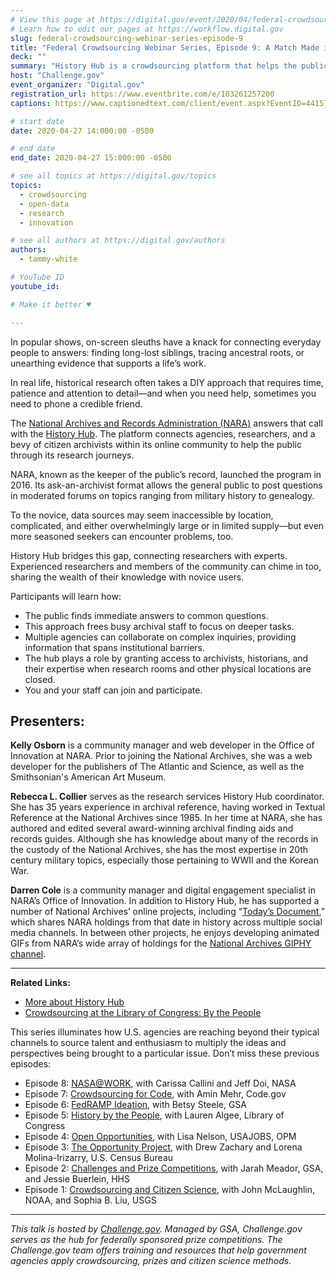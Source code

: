 ```yaml
---
# View this page at https://digital.gov/event/2020/04/federal-crowdsourcing-webinar-series-episode-9
# Learn how to edit our pages at https://workflow.digital.gov
slug: federal-crowdsourcing-webinar-series-episode-9
title: "Federal Crowdsourcing Webinar Series, Episode 9: A Match Made in History "
deck: ""
summary: "History Hub is a crowdsourcing platform that helps the public find historical records. "
host: "Challenge.gov"
event_organizer: "Digital.gov"
registration_url: https://www.eventbrite.com/e/103261257200
captions: https://www.captionedtext.com/client/event.aspx?EventID=4415777&CustomerID=321

# start date
date: 2020-04-27 14:000:00 -0500

# end date
end_date: 2020-04-27 15:000:00 -0500

# see all topics at https://digital.gov/topics
topics: 
  - crowdsourcing
  - open-data
  - research
  - innovation

# see all authors at https://digital.gov/authors
authors: 
  - tammy-white

# YouTube ID
youtube_id: 

# Make it better ♥

---
```


In popular shows, on-screen sleuths have a knack for connecting everyday people to answers: finding long-lost siblings, tracing ancestral roots, or unearthing evidence that supports a life’s work.

In real life, historical research often takes a DIY approach that requires time, patience and attention to detail—and when you need help, sometimes you need to phone a credible friend.

The [National Archives and Records Administration (NARA)](https://www.archives.gov/) answers that call with the [History Hub](https://historyhub.history.gov/). The platform connects agencies, researchers, and a bevy of citizen archivists within its online community to help the public through its research journeys.

NARA, known as the keeper of the public’s record, launched the program in 2016. Its ask-an-archivist format allows the general public to post questions in moderated forums on topics ranging from military history to genealogy.

To the novice, data sources may seem inaccessible by location, complicated, and either overwhelmingly large or in limited supply—but even more seasoned seekers can encounter problems, too.

History Hub bridges this gap, connecting researchers with experts. Experienced researchers and members of the community can chime in too, sharing the wealth of their knowledge with novice users.

Participants will learn how:

 - The public finds immediate answers to common questions.
 - This approach frees busy archival staff to focus on deeper tasks.
 - Multiple agencies can collaborate on complex inquiries, providing information that spans institutional barriers.
 - The hub plays a role by granting access to archivists, historians, and their expertise when research rooms and other physical locations are closed.
 - You and your staff can join and participate.
 
 ## Presenters:

**Kelly Osborn** is a community manager and web developer in the Office of Innovation at NARA. Prior to joining the National Archives, she was a web developer for the publishers of The Atlantic and Science, as well as the Smithsonian's American Art Museum.

**Rebecca L. Collier** serves as the research services History Hub coordinator. She has 35 years experience in archival reference, having worked in Textual Reference at the National Archives since 1985. In her time at NARA, she has authored and edited several award-winning archival finding aids and records guides. Although she has knowledge about many of the records in the custody of the National Archives, she has the most expertise in 20th century military topics, especially those pertaining to WWII and the Korean War.

**Darren Cole** is a community manager and digital engagement specialist in NARA’s Office of Innovation. In addition to History Hub, he has supported a number of National Archives’ online projects, including “[Today’s Document](https://todaysdocument.tumblr.com/),” which shares NARA holdings from that date in history across multiple social media channels. In between other projects, he enjoys developing animated GIFs from NARA’s wide array of holdings for the [National Archives GIPHY channel](https://giphy.com/usnationalarchives).

---

**Related Links:**

 - [More about History Hub](https://historyhub.history.gov/)
 - [Crowdsourcing at the Library of Congress: By the People](https://digital.gov/event/2019/08/13/federal-crowdsourcing-webinar-series-episode-5-by-the-people/)
 
 This series illuminates how U.S. agencies are reaching beyond their typical channels to source talent and enthusiasm to multiply the ideas and perspectives being brought to a particular issue. Don’t miss these previous episodes:

- Episode 8: [NASA@WORK](https://digital.gov/event/2020/03/10/federal-crowdsourcing-webinar-series-episode-8/), with Carissa Callini and Jeff Doi, NASA
- Episode 7: [Crowdsourcing for Code](https://digital.gov/event/2020/02/11/federal-crowdsourcing-webinar-series-episode-7/), with Amin Mehr, Code.gov
- Episode 6: [FedRAMP Ideation](https://www.youtube.com/watch?v=bx1ANQtHNQY), with Betsy Steele, GSA
- Episode 5: [History by the People](https://digital.gov/event/2019/08/13/federal-crowdsourcing-webinar-series-episode-5-by-the-people/), with Lauren Algee, Library of Congress
- Episode 4: [Open Opportunities](https://digital.gov/event/2019/07/09/federal-crowdsourcing-webinar-series-episode-4-open-opportunities/), with Lisa Nelson, USAJOBS, OPM
- Episode 3: [The Opportunity Project](https://digital.gov/event/2019/06/11/federal-crowdsourcing-webinar-series-episode-3-opportunity-project/), with Drew Zachary and Lorena Molina-Irizarry, U.S. Census Bureau
- Episode 2: [Challenges and Prize Competitions](https://digital.gov/event/2019/05/14/federal-crowdsourcing-webinar-series-episode-2-challengegov/), with Jarah Meador, GSA, and Jessie Buerlein, HHS
- Episode 1: [Crowdsourcing and Citizen Science](https://digital.gov/event/2019/04/09/federal-crowdsourcing-mobilize-citizen-scientists/), with John McLaughlin, NOAA, and Sophia B. Liu, USGS

---

*This talk is hosted by [Challenge.gov](http://www.challenge.gov). Managed by GSA, Challenge.gov serves as the hub for federally sponsored prize competitions. The Challenge.gov team offers training and resources that help government agencies apply crowdsourcing, prizes and citizen science methods.*
